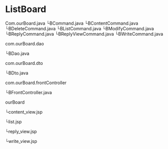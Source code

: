 # ListBoard
Com.ourBoard.java
 └BCommand.java
 └BContentCommand.java
 └BDeleteCommand.java
 └BListCommand.java
 └BModifyCommand.java
 └BReplyCommand.java
 └BReplyViewCommand.java
 └BWriteCommand.java

com.ourBoard.dao

 └BDao.java

com.ourBoard.dto

 └BDto.java

com.ourBoard.frontController

 └BFrontController.java

ourBoard

 └content_view.jsp
 
 └list.jsp
 
 └reply_view.jsp
 
 └write_view.jsp
